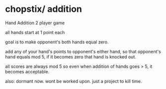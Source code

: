 # chopstix/ addition
Hand Addition 2 player game

all hands start at 1 point each

goal is to make opponent's both hands equal zero.

add any of your hand's points to opponent's either hand, so that opponent's hand equals mod 5, if it becomes zero that hand is knocked out.

all scores are always mod 5 so even when addition of hands goes > 5, it becomes acceptable.


also:
dormant now. wont be worked upon.
just a project to kill time.
